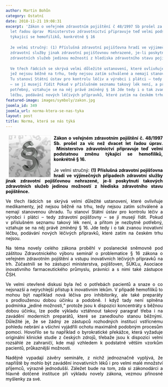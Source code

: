 ```yaml
---
author: Martin Bohůn
category: Ostatní
date: 2018-11-21 19:08:31
excerpt: 'Zákon o veřejném zdravotním pojištění č 48/1997 Sb prošel za víc než dvacet
  let řadou úprav  Ministerstvo zdravotnictví připravuje teď velmi podstatnou změnu
  týkající se hemofiliků, konkrétně § 16

  Je velmi stručný: (1) Příslušná zdravotní pojišťovna hradí ve výjimečných případech
  zdravotní služby jinak zdravotní pojišťovnou nehrazené, je-li poskytnutí takových
  zdravotních služeb jedinou možností z hlediska zdravotního stavu pojištěnce

  Ve třech řádcích se skrývá velmi důležité ustanovení, které ovlivňuje medikamenty,
  jež nejsou běžně na trhu, tedy nejsou zatím schválené a nemají stanovenou úhradu
  Tu stanoví Státní ústav pro kontrolu léčiv a výrobci i plátci – tedy zdravotní pojišťovny
  – se jí musejí řídit Pokud v příslušném seznamu takový lék není, a přitom je nezbytně
  potřebný, vztahuje se na něj právě zmíněný § 16 Jde tedy i o tak zvanou inovativní
  léčbu, podávání nových léčivých přípravků, které zatím na českém trhu nejsou'
featured-image: images/symboly/zakon.jpg
joomla_id: 349
joomla_url: norma-ktera-se-nas-tyka
layout: post
title: Norma, která se nás týká
---
```


<h4 style="text-align: justify;"><span style="color: #000000;"><img src="images/symboly/zakon.jpg" border="0" width="134" height="134" style="float: left; margin-left: 10px; margin-right: 10px;" />Zákon o veřejném zdravotním pojištění č. 48/1997 Sb. prošel za víc než dvacet let řadou úprav.  Ministerstvo zdravotnictví připravuje teď velmi podstatnou změnu týkající se hemofiliků, konkrétně § 16.</span></h4>
<p style="text-align: justify;"><span style="color: #000000;">Je velmi stručný: <strong>(1) Příslušná zdravotní pojišťovna hradí ve výjimečných případech zdravotní služby jinak zdravotní pojišťovnou nehrazené, je-li poskytnutí takových zdravotních služeb jedinou možností z hlediska zdravotního stavu pojištěnce.</strong></span></p>
<p style="text-align: justify;"><span style="color: #000000;">Ve třech řádcích se skrývá velmi důležité ustanovení, které ovlivňuje medikamenty, jež nejsou běžně na trhu, tedy nejsou zatím schválené a nemají stanovenou úhradu. Tu stanoví Státní ústav pro kontrolu léčiv a výrobci i plátci – tedy zdravotní pojišťovny – se jí musejí řídit. Pokud v příslušném seznamu takový lék není, a přitom je nezbytně potřebný, vztahuje se na něj právě zmíněný § 16. Jde tedy i o tak zvanou inovativní léčbu, podávání nových léčivých přípravků, které zatím na českém trhu nejsou.</span></p>

<p style="text-align: justify;"><span style="color: #000000;">Na téma novely celého zákona proběhl v poslanecké sněmovně pod záštitou Zdravotnického výboru seminář o problematice § 16 zákona o veřejném zdravotním pojištění a vstupu inovativních léčivých přípravků na trh. Zúčastnili se ho zástupci ministerstva, pojišťoven, SÚKLu, Asociace inovativního farmaceutického průmyslu, právníci a s nimi také zástupce ČSH.</span></p>
<p style="text-align: justify;"><span style="color: #000000;">Ve velmi otevřené diskusi byla řeč o potřebách pacientů a snaze o co nejsnazší a nejrychlejší přístup k inovativním lékům. V případě hemofiliků to mohou být například nová léčiva pro inhibitoriky, ale také preparáty s prodlouženou dobou účinku a podobně. I když tady není splněna podmínka „jediné možnosti,“ protože jsou k dispozici koncentráty s běžnou dobou účinku, lze podle výkladu vztáhnout takový paragraf třeba i na zavádění moderních preparátů, které se zanedlouho stanou běžnými. Důležité je, že se žádný ze zástupců rozhodných institucí vstřícnému pohledu nebrání a všichni vyjádřili ochotu maximálně podobným procesům pomoci. Hovořilo se tu například o byrokratické překážce, která vyžaduje originální klinické studie z českých zdrojů, třebaže jsou k dispozici velmi rozsáhlé ze zahraničí, kde mají vzhledem k podstatně větším vzorkům pacientů, průkaznější možnosti.</span></p>
<p style="text-align: justify;"><span style="color: #000000;">Nadějně vypadají závěry semináře, z nichž jednoznačně vyplývá, že napříště by mohlo být zavádění inovativních léků i pro velmi malé množství příjemců, výrazně jednodušší. Záležet bude na tom, zda si zákonodárci a hlavně dotčené instituce při výkladu novely zákona, vezmou přínosné myšlenky za své.</span>   </p>